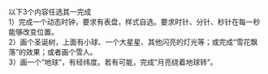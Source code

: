 以下3个内容任选其一完成  
1）完成一个动态时钟，要求有表盘，样式自选。要求时针、分针、秒针在每一秒能够改变位置。  
2）画个圣诞树，上面有小球、一个大星星、其他闪亮的灯光等；或完成“雪花飘落”的效果；或者画个雪人。  
3）画一个“地球”，有经纬度。若有可能，完成“月亮绕着地球转”。
